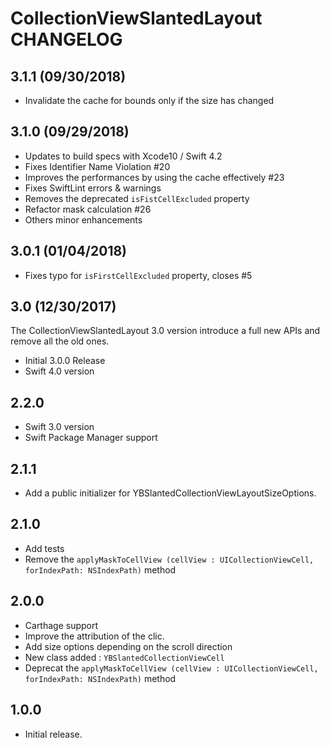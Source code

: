 # CollectionViewSlantedLayout CHANGELOG

## 3.1.1 (09/30/2018)

* Invalidate the cache for bounds only if the size has changed

## 3.1.0 (09/29/2018)

* Updates to build specs with Xcode10 / Swift 4.2
* Fixes Identifier Name Violation #20
* Improves the performances by using the cache effectively #23
* Fixes SwiftLint errors & warnings
* Removes the deprecated `isFistCellExcluded` property 
* Refactor mask calculation #26
* Others minor enhancements

## 3.0.1 (01/04/2018)

* Fixes typo for `isFirstCellExcluded` property, closes #5

## 3.0 (12/30/2017)
The CollectionViewSlantedLayout 3.0 version introduce a full new APIs and remove all the old ones.

* Initial 3.0.0 Release
* Swift 4.0 version

## 2.2.0
* Swift 3.0 version
* Swift Package Manager support

## 2.1.1
* Add a public initializer for YBSlantedCollectionViewLayoutSizeOptions.

## 2.1.0

* Add tests
* Remove the `applyMaskToCellView (cellView : UICollectionViewCell, forIndexPath: NSIndexPath)` method

## 2.0.0

* Carthage support
* Improve the attribution of the clic.
* Add size options depending on the scroll direction
* New class added : `YBSlantedCollectionViewCell`
* Deprecat the `applyMaskToCellView (cellView : UICollectionViewCell, forIndexPath: NSIndexPath)` method

## 1.0.0

* Initial release.
